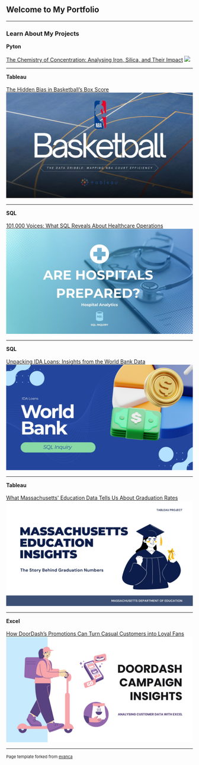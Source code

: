 ## Welcome to My Portfolio

---

### Learn About My Projects

**Pyton**
 <br><br>
 [The Chemistry of Concentration: Analysing Iron, Silica, and Their Impact](sample_page6.md)
<img src="images/Yellow and Black Modern The Mining Industry Presentation (1).jpg"/>

---

**Tableau**
 <br><br>
[The Hidden Bias in Basketball’s Box Score](sample_page5.md)
<img src="images/Blue and White Modern Basketball Presentation.jpg"/>

---

**SQL**
 <br><br>
[101,000 Voices: What SQL Reveals About Healthcare Operations](sample_page4.md)
<img src="images/Blue and White Simple Modern Medical Presentation.jpg"/>

---

**SQL**
 <br><br>
[Unpacking IDA Loans: Insights from the World Bank Data](sample_page3.md)
<img src="images/Blue 3D Illustration Simple Financial Planning Presentation.jpg"/>

---

**Tableau**
 <br><br>
[What Massachusetts' Education Data Tells Us About Graduation Rates](sample_page2.md)
<img src="images/Blue and White Modern Illustrative Thesis Defense Presentation.jpg"/>

---

**Excel**
 <br><br>
[How DoorDash’s Promotions Can Turn Casual Customers into Loyal Fans](sample_page.md)
<img src="images/Light Blue Purple and Black Illustration Food Delivery Presentation.jpg"/>







---
<p style="font-size:11px">Page template forked from <a href="https://github.com/evanca/quick-portfolio">evanca</a></p>
<!-- Remove above link if you don't want to attibute -->
